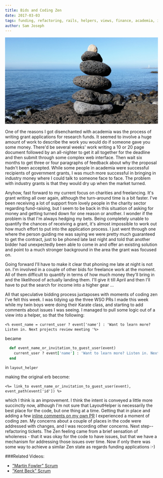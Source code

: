 ```yaml
---
title: Bids and Coding Zen
date: 2017-03-03
tags: funding, refactoring, rails, helpers, views, finance, academia, industry, charity sector
author: Sam Joseph
---
```


![zen stones](/images/zen.jpg)

One of the reasons I got disenchanted with academia was the process of writing grant applications for research funds.  It seemed to involve a huge amount of work to describe the work you would do if someone gave you some money.  There'd be several weeks' work writing a 10 or 20 page document followed by an all-nighter to get it all together for the deadline and then submit through some complex web interface.  Then wait six months to get three or four paragraphs of feedback about why the proposal hadn't been accepted.  While some people in academia were successful recipients of government grants, I was much more successful in bringing in industry money where I could talk to someone face to face.  The problem with industry grants is that they would dry up when the market turned.

Anyhow, fast forward to my current focus on charities and freelancing.  It's grant writing all over again, although the turn-around time is a bit faster.  I've been receiving a lot of support from lovely people in the charity sector regarding fund-raising, but I seem to be back in this situation of asking for money and getting turned down for one reason or another.  I wonder if the problem is that I'm always hedging my bets.  Being completely unable to quantify the chances of receiving a grant, it's almost impossible to work out how much effort to put into the application process.  I just went through one where the person guiding me was saying we were pretty much guaranteed to get the contract, just to be phoned late last night and told that another bidder had unexpectedly been able to come in and offer an existing solution and point to a much stronger background in the area the grant was focused on.

Going forward I'll have to make it clear that phoning me late at night is not on.  I'm involved in a couple of other bids for freelance work at the moment.  All of them difficult to quantify in terms of how much money they'll bring in and the likelihood of actually landing them.  I'll give it till April and then I'll have to put the search for income into a higher gear ...

All that speculative bidding process juxtaposes with moments of coding zen I've felt this week.  I was tidying up the three WSO PRs I made this week while my twin boys were doing their Karate class, and starting to add comments about issues I was seeing.  I managed to pull some logic out of a view into a helper, so that the following:

```erb
<% event_name = current_user ? event['name'] : 'Want to learn more? Listen in. Next projects review meeting '%>
```

became

```rb
  def event_name_or_invitation_to_guest_user(event)
    current_user ? event['name'] : 'Want to learn more? Listen in. Next projects review meeting '
  end
```

in `layout_helper`

making the original erb become:

```erb
<%= link_to event_name_or_invitation_to_guest_user(event), event_path(event['id']) %>
```

which I think is an improvement.  I think the intent is conveyed a little more succinctly now, although I'm not sure that LayoutHelper is necessarily the best place for the code, but one thing at a time.  Getting that in place and adding a few [inline comments on my own PR](https://github.com/AgileVentures/WebsiteOne/pull/1566) I experienced a moment of coding zen.  My concerns about a couple of places in the code were addressed with changes, and I was recording other concerns.  Next step--refactoring tickets.  The Zen feeling came from a brief sensation of wholeness - that it was okay for the code to have issues, but that we have a mechanism for addressing those issues over time.  Now if only there was some way to achieve a similar Zen state as regards funding applications :-)

###Related Videos:

* ["Martin Fowler" Scrum](https://www.youtube.com/watch?v=XbbTJQYNMeQ)
* ["Kent Beck" Scrum](https://www.youtube.com/watch?v=fsHiZG2_UjQ)
